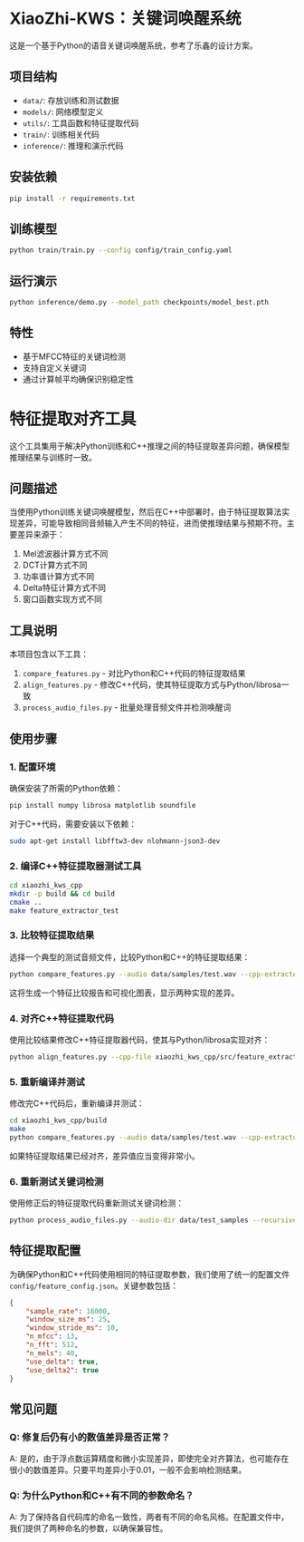 # XiaoZhi-KWS：关键词唤醒系统

这是一个基于Python的语音关键词唤醒系统，参考了乐鑫的设计方案。

## 项目结构
- `data/`: 存放训练和测试数据
- `models/`: 网络模型定义
- `utils/`: 工具函数和特征提取代码
- `train/`: 训练相关代码
- `inference/`: 推理和演示代码

## 安装依赖
```bash
pip install -r requirements.txt
```

## 训练模型
```bash
python train/train.py --config config/train_config.yaml
```

## 运行演示
```bash
python inference/demo.py --model_path checkpoints/model_best.pth
```

## 特性
- 基于MFCC特征的关键词检测
- 支持自定义关键词
- 通过计算帧平均确保识别稳定性 

# 特征提取对齐工具

这个工具集用于解决Python训练和C++推理之间的特征提取差异问题，确保模型推理结果与训练时一致。

## 问题描述

当使用Python训练关键词唤醒模型，然后在C++中部署时，由于特征提取算法实现差异，可能导致相同音频输入产生不同的特征，进而使推理结果与预期不符。主要差异来源于：

1. Mel滤波器计算方式不同
2. DCT计算方式不同
3. 功率谱计算方式不同
4. Delta特征计算方式不同
5. 窗口函数实现方式不同

## 工具说明

本项目包含以下工具：

1. `compare_features.py` - 对比Python和C++代码的特征提取结果
2. `align_features.py` - 修改C++代码，使其特征提取方式与Python/librosa一致
3. `process_audio_files.py` - 批量处理音频文件并检测唤醒词

## 使用步骤

### 1. 配置环境

确保安装了所需的Python依赖：

```bash
pip install numpy librosa matplotlib soundfile
```

对于C++代码，需要安装以下依赖：

```bash
sudo apt-get install libfftw3-dev nlohmann-json3-dev
```

### 2. 编译C++特征提取器测试工具

```bash
cd xiaozhi_kws_cpp
mkdir -p build && cd build
cmake ..
make feature_extractor_test
```

### 3. 比较特征提取结果

选择一个典型的测试音频文件，比较Python和C++的特征提取结果：

```bash
python compare_features.py --audio data/samples/test.wav --cpp-extractor xiaozhi_kws_cpp/build/feature_extractor_test
```

这将生成一个特征比较报告和可视化图表，显示两种实现的差异。

### 4. 对齐C++特征提取代码

使用比较结果修改C++特征提取器代码，使其与Python/librosa实现对齐：

```bash
python align_features.py --cpp-file xiaozhi_kws_cpp/src/feature_extractor.cpp --comparison-report feature_comparison.json --backup
```

### 5. 重新编译并测试

修改完C++代码后，重新编译并测试：

```bash
cd xiaozhi_kws_cpp/build
make
python compare_features.py --audio data/samples/test.wav --cpp-extractor xiaozhi_kws_cpp/build/feature_extractor_test
```

如果特征提取结果已经对齐，差异值应当变得非常小。

### 6. 重新测试关键词检测

使用修正后的特征提取代码重新测试关键词检测：

```bash
python process_audio_files.py --audio-dir data/test_samples --recursive
```

## 特征提取配置

为确保Python和C++代码使用相同的特征提取参数，我们使用了统一的配置文件 `config/feature_config.json`。关键参数包括：

```json
{
    "sample_rate": 16000,
    "window_size_ms": 25,
    "window_stride_ms": 10,
    "n_mfcc": 13,
    "n_fft": 512,
    "n_mels": 40,
    "use_delta": true,
    "use_delta2": true
}
```

## 常见问题

### Q: 修复后仍有小的数值差异是否正常？

A: 是的，由于浮点数运算精度和微小实现差异，即使完全对齐算法，也可能存在很小的数值差异。只要平均差异小于0.01，一般不会影响检测结果。

### Q: 为什么Python和C++有不同的参数命名？

A: 为了保持各自代码库的命名一致性，两者有不同的命名风格。在配置文件中，我们提供了两种命名的参数，以确保兼容性。 